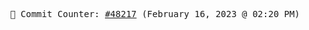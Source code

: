 <p align="center">
    <samp>
        📮 Commit Counter: <a href="https://github.com/Javascript-void0/Javascript-void0/commits/main">#48217</a> (February 16, 2023 @ 02:20 PM)
    </samp>
</p>